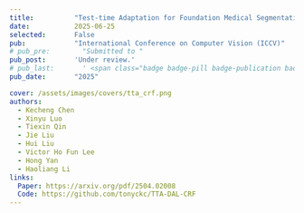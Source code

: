 ```yaml
---
title:          "Test-time Adaptation for Foundation Medical Segmentation Model without Parametric Updates"
date:           2025-06-25 
selected:       False
pub:            "International Conference on Computer Vision (ICCV)"
# pub_pre:        "Submitted to "
pub_post:       'Under review.'
# pub_last:       ' <span class="badge badge-pill badge-publication badge-success">Spotlight</span>'
pub_date:       "2025"

cover: /assets/images/covers/tta_crf.png
authors:
  - Kecheng Chen
  - Xinyu Luo
  - Tiexin Qin
  - Jie Liu
  - Hui Liu
  - Victor Ho Fun Lee
  - Hong Yan
  - Haoliang Li
links:
  Paper: https://arxiv.org/pdf/2504.02008
  Code: https://github.com/tonyckc/TTA-DAL-CRF
---
```

